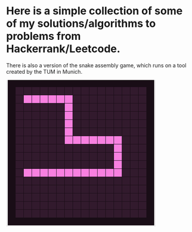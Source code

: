# Here is a simple collection of some of my solutions/algorithms to problems from Hackerrank/Leetcode.
There is also a version of the snake assembly game, which runs on a tool created by the TUM in Munich.
<html>
<img src="snakeassem.png" alt="snake asm">
</html>